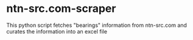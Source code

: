# ntn-src.com-scraper
This python script fetches "bearings" information from ntn-src.com and curates the information into an excel file
